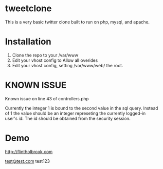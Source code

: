 tweetclone
==========
This is a very basic twitter clone built to run on php, mysql, and apache.

Installation
=============
1. Clone the repo to your /var/www
2. Edit your vhost config to Allow all overides
3. Edit your vhost config, setting /var/www/web/ the root.

KNOWN ISSUE
===========
Known issue on line 43 of controllers.php

Currently the integer 1 is bound to the second value in the sql query. Instead of 1 the value should be an integer represeting the currently logged-in user's id. The id should be obtained from the security session.

Demo
======
http://flintholbrook.com

test@test.com
test123
